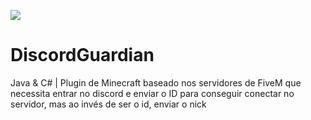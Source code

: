![](https://im5.ezgif.com/tmp/ezgif-5-fcdc416553.gif)

# DiscordGuardian
Java &amp; C# | Plugin de Minecraft baseado nos servidores de FiveM que necessita entrar no discord e enviar o ID para conseguir conectar no servidor, mas ao invés de ser o id, enviar o nick
